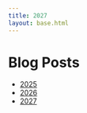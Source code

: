 ```yaml
---
title: 2027
layout: base.html
---
```


<h1>Blog Posts</h1>

<ul>
  <li><a href="/blogs/2025/">2025</a></li>
  <li><a href="/blogs/2026/">2026</a></li>
  <li><a href="/blogs/2027/">2027</a></li>
</ul>
